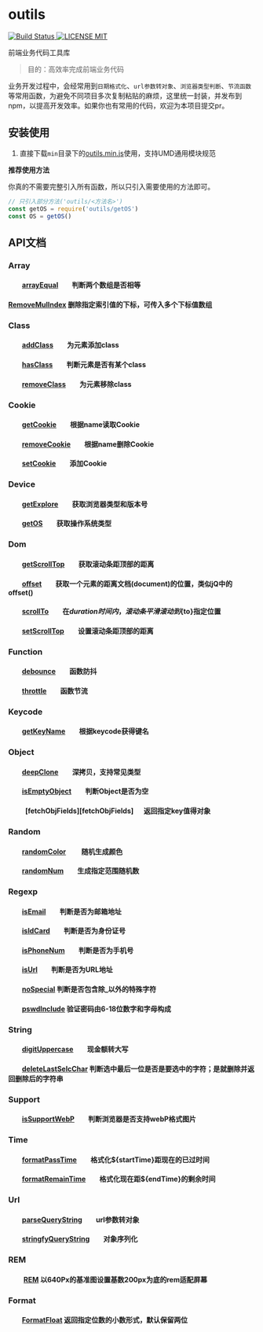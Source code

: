 # outils

[![Build Status](https://travis-ci.org/proYang/outils.svg?branch=master) ![LICENSE MIT](https://img.shields.io/npm/l/express.svg)](https://www.npmjs.com/package/outils) 


前端业务代码工具库  

> 目的：高效率完成前端业务代码

业务开发过程中，会经常用到`日期格式化`、`url参数转对象`、`浏览器类型判断`、`节流函数`等常用函数，为避免不同项目多次复制粘贴的麻烦，这里统一封装，并发布到npm，以提高开发效率。如果你也有常用的代码，欢迎为本项目提交pr。

## 安装使用

1. 直接下载`min`目录下的[outils.min.js](https://github.com/haohualiangshi/outils/blob/master/min/outils.min.js)使用，支持UMD通用模块规范  

**推荐使用方法**  

你真的不需要完整引入所有函数，所以只引入需要使用的方法即可。
``` javascript
// 只引入部分方法('outils/<方法名>')
const getOS = require('outils/getOS')
const OS = getOS()
```
## API文档

### Array  
#### &emsp;&emsp;[arrayEqual][arrayEqual]&emsp;&emsp;判断两个数组是否相等 

#### 	[RemoveMulIndex][RemoveMulIndex] 	删除指定索引值的下标，可传入多个下标值数组

### Class
#### &emsp;&emsp;[addClass][addClass]&emsp;&emsp;为元素添加class  
#### &emsp;&emsp;[hasClass][hasClass]&emsp;&emsp;判断元素是否有某个class  
#### &emsp;&emsp;[removeClass][removeClass]&emsp;&emsp;为元素移除class  

### Cookie 
#### &emsp;&emsp;[getCookie][getCookie]&emsp;&emsp;根据name读取Cookie  
#### &emsp;&emsp;[removeCookie][removeCookie]&emsp;&emsp;根据name删除Cookie
#### &emsp;&emsp;[setCookie][setCookie]&emsp;&emsp;添加Cookie 

### Device  
#### &emsp;&emsp;[getExplore][getExplore]&emsp;&emsp;获取浏览器类型和版本号  
#### &emsp;&emsp;[getOS][getOS]&emsp;&emsp;获取操作系统类型

### Dom  
#### &emsp;&emsp;[getScrollTop][getScrollTop]&emsp;&emsp;获取滚动条距顶部的距离
#### &emsp;&emsp;[offset][offset]&emsp;&emsp;获取一个元素的距离文档(document)的位置，类似jQ中的offset()
#### &emsp;&emsp;[scrollTo][scrollTo]&emsp;&emsp;在${duration}时间内，滚动条平滑滚动到${to}指定位置
#### &emsp;&emsp;[setScrollTop][setScrollTop]&emsp;&emsp;设置滚动条距顶部的距离

### Function  
#### &emsp;&emsp;[debounce][debounce]&emsp;&emsp;函数防抖   
#### &emsp;&emsp;[throttle][throttle]&emsp;&emsp;函数节流   

### Keycode  
#### &emsp;&emsp;[getKeyName][getKeyName]&emsp;&emsp;根据keycode获得键名 

### Object  
#### &emsp;&emsp;[deepClone][deepClone]&emsp;&emsp;深拷贝，支持常见类型
#### &emsp;&emsp;[isEmptyObject][isEmptyObject]&emsp;&emsp;判断Object是否为空

#### &emsp; &emsp; [fetchObjFields][fetchObjFields] &emsp; 返回指定key值得对象

### Random  
#### &emsp;&emsp;[randomColor][randomColor] &emsp;&emsp;随机生成颜色
#### &emsp;&emsp;[randomNum][randomNum]&emsp;&emsp;生成指定范围随机数 

### Regexp  
#### &emsp;&emsp;[isEmail][isEmail]&emsp;&emsp;判断是否为邮箱地址 
#### &emsp;&emsp;[isIdCard][isIdCard]&emsp;&emsp;判断是否为身份证号
#### &emsp;&emsp;[isPhoneNum][isPhoneNum]&emsp;&emsp;判断是否为手机号  
#### &emsp;&emsp;[isUrl][isUrl]&emsp;&emsp;判断是否为URL地址

#### &emsp;&emsp;**[noSpecial](https://github.com/haohualiangshi/outils/blob/master/noSpecial.js)**    判断是否包含除_以外的特殊字符

#### &emsp;&emsp;[pswdInclude](https://github.com/haohualiangshi/outils/blob/master/pswdInclude.js)  验证密码由6-18位数字和字母构成



### String  
#### &emsp;&emsp;[digitUppercase][digitUppercase]&emsp;&emsp;现金额转大写

#### &emsp;&emsp;[deleteLastSelcChar](https://github.com/haohualiangshi/outils/blob/master/deleteLastSelcChar.js) 判断选中最后一位是否是要选中的字符；是就删除并返回删除后的字符串

### Support  
#### &emsp;&emsp;[isSupportWebP][isSupportWebP]&emsp;&emsp;判断浏览器是否支持webP格式图片
#### 

### Time  
#### &emsp;&emsp;[formatPassTime][formatPassTime]&emsp;&emsp;格式化${startTime}距现在的已过时间
#### &emsp;&emsp;[formatRemainTime][formatRemainTime]&emsp;&emsp;格式化现在距${endTime}的剩余时间

### Url
#### &emsp;&emsp;[parseQueryString][parseQueryString]&emsp;&emsp;url参数转对象
#### &emsp;&emsp;[stringfyQueryString][stringfyQueryString]&emsp;&emsp;对象序列化

### REM

#### &emsp;&emsp; [REM][REM]   以640Px的基准图设置基数200px为底的rem适配屏幕

### Format

#### 	&emsp;&emsp;[FormatFloat][FormatFloat]	返回指定位数的小数形式，默认保留两位



[arrayEqual]:https://github.com/haohualiangshi/outils/blob/master/src/array/arrayEqual.js
[RemoveMulIndex]: https://github.com/haohualiangshi/outils/blob/master/src/array/RemoveMulIndex.js
[addClass]:https://github.com/haohualiangshi/outils/blob/master/src/class/addClass.js
[hasClass]:https://github.com/haohualiangshi/outils/blob/master/src/class/hasClass.js
[removeClass]:https://github.com/haohualiangshi/outils/blob/master/src/class/removeClass.js

[getCookie]:https://github.com/haohualiangshi/outils/blob/master/src/cookie/getCookie.js
[removeCookie]:https://github.com/haohualiangshi/outils/blob/master/src/cookie/removeCookie.js
[setCookie]:https://github.com/haohualiangshi/outils/blob/master/src/cookie/setCookie.js

[getExplore]:https://github.com/haohualiangshi/outils/blob/master/src/device/getExplore.js
[getOS]:https://github.com/haohualiangshi/outils/blob/master/src/device/getOS.js

[getScrollTop]:https://github.com/haohualiangshi/outils/blob/master/src/dom/getScrollTop.js
[offset]:https://github.com/haohualiangshi/outils/blob/master/src/dom/offset.js
[scrollTo]:https://github.com/haohualiangshi/outils/blob/master/src/dom/scrollTo.js
[setScrollTop]:https://github.com/haohualiangshi/outils/blob/master/src/dom/setScrollTop.js

[debounce]:https://github.com/haohualiangshi/outils/blob/master/src/function/debounce.js
[throttle]:https://github.com/haohualiangshi/outils/blob/master/src/function/throttle.js

[getKeyName]:https://github.com/haohualiangshi/outils/blob/master/src/keycode/getKeyName.js

[deepClone]:https://github.com/haohualiangshi/outils/blob/master/src/object/deepClone.js
[isEmptyObject]:https://github.com/haohualiangshi/outils/blob/master/src/object/isEmptyObject.js

[randomColor]:https://github.com/haohualiangshi/outils/blob/master/src/random/randomColor.js
[randomNum]:https://github.com/haohualiangshi/outils/blob/master/src/random/randomNum.js

[isEmail]:https://github.com/haohualiangshi/outils/blob/master/src/regexp/isEmail.js
[isIdCard]:https://github.com/haohualiangshi/outils/blob/master/src/regexp/isIdCard.js
[isPhoneNum]:https://github.com/haohualiangshi/outils/blob/master/src/regexp/isPhoneNum.js
[isUrl]:https://github.com/haohualiangshi/outils/blob/master/src/regexp/isUrl.js

[digitUppercase]:https://github.com/haohualiangshi/outils/blob/master/src/string/digitUppercase.js

[isSupportWebP]:https://github.com/haohualiangshi/outils/blob/master/src/support/isSupportWebP.js

[formatPassTime]:https://github.com/haohualiangshi/outils/blob/master/src/time/formatPassTime.js
[formatRemainTime]:https://github.com/haohualiangshi/outils/blob/master/src/time/formatRemainTime.js

[parseQueryString]:https://github.com/haohualiangshi/outils/blob/master/src/url/parseQueryString.js
[stringfyQueryString]:https://github.com/haohualiangshi/outils/blob/master/src/url/stringfyQueryString.js
[deleteLastSelcChar]:https://github.com/haohualiangshi/outils/blob/master/deleteLastSelcChar.js
[noSpecial]:https://github.com/haohualiangshi/outils/blob/master/noSpecial.js
[pswdInclude]:https://github.com/haohualiangshi/outils/blob/master/pswdInclude.js
[REM]:https://github.com/haohualiangshi/outils/blob/master/rem.js
[FormatFloat]: https://github.com/haohualiangshi/outils/blob/master/src/Format/FormatFloat.js

